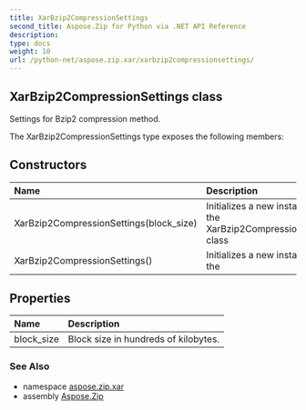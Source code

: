 ```yaml
---
title: XarBzip2CompressionSettings
second_title: Aspose.Zip for Python via .NET API Reference
description: 
type: docs
weight: 10
url: /python-net/aspose.zip.xar/xarbzip2compressionsettings/
---
```


## XarBzip2CompressionSettings class

Settings for Bzip2 compression method.

The XarBzip2CompressionSettings type exposes the following members:
## Constructors
| Name | Description |
| :- | :- |
|XarBzip2CompressionSettings(block_size)|Initializes a new instance of the XarBzip2CompressionSettings class|
|XarBzip2CompressionSettings()|Initializes a new instance of the|
## Properties
| Name | Description |
| :- | :- |
|block_size|Block size in hundreds of kilobytes.|

### See Also

* namespace [aspose.zip.xar](/zip/python-net/aspose.zip.xar/)
* assembly [Aspose.Zip](/zip/python-net/)

